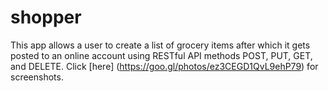 # shopper
This app allows a user to create a list of grocery items after which it gets posted to an online account using RESTful API methods POST, PUT, GET, and DELETE. Click [here] (https://goo.gl/photos/ez3CEGD1QvL9ehP79) for screenshots.

